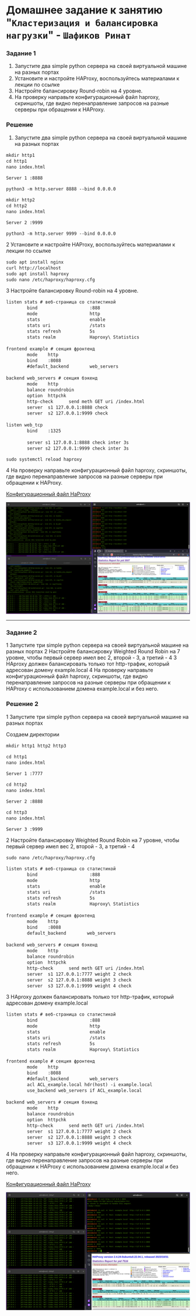 # Домашнее задание к занятию "`Кластеризация и балансировка нагрузки`" - `Шафиков Ринат`

### Задание 1

1. Запустите два simple python сервера на своей виртуальной машине на разных портах
2. Установите и настройте HAProxy, воспользуйтесь материалами к лекции по ссылке
3. Настройте балансировку Round-robin на 4 уровне.
4. На проверку направьте конфигурационный файл haproxy, скриншоты, где видно перенаправление запросов на разные серверы при обращении к HAProxy.

### Решение

1. Запустите два simple python сервера на своей виртуальной машине на разных портах
```
mkdir http1
cd http1
nano index.html
```
```
Server 1 :8888
```
```
python3 -m http.server 8888 --bind 0.0.0.0 
```

```
mkdir http2
cd http2
nano index.html
```
```
Server 2 :9999
```
```
python3 -m http.server 9999 --bind 0.0.0.0
```

2 Установите и настройте HAProxy, воспользуйтесь материалами к лекции по ссылке
```
sudo apt install nginx
curl http://localhost
sudo apt install haproxy
sudo nano /etc/haproxy/haproxy.cfg
```
3 Настройте балансировку Round-robin на 4 уровне.

```
listen stats # веб-страница со статистикой
        bind                    :888
        mode                    http
        stats                   enable
        stats uri               /stats
        stats refresh           5s
        stats realm             Haproxy\ Statistics

frontend example # секция фронтенд
        mode    http
        bind    :8088
        #default_backend        web_servers

backend web_servers # секция бэкенд
        mode    http
        balance roundrobin
        option  httpchk
        http-check      send meth GET uri /index.html
        server  s1 127.0.0.1:8888 check
        server  s2 127.0.0.1:9999 check

listen web_tcp
        bind    :1325

        server s1 127.0.0.1:8888 check inter 3s
        server s2 127.0.0.1:9999 check inter 3s
```

```
sudo systemctl reload haproxy
```
4 На проверку направьте конфигурационный файл haproxy, скриншоты, где видно перенаправление запросов на разные серверы при обращении к HAProxy.

[Конфигурационный файл HaProxy](https://github.com/shafikovrr/HAProxy/blob/main/haproxy.cfg)

![HaProxy_L4](https://github.com/shafikovrr/HAProxy/blob/main/img/HaProxy_L4.png)

---

### Задание 2
1 Запустите три simple python сервера на своей виртуальной машине на разных портах
2 Настройте балансировку Weighted Round Robin на 7 уровне, чтобы первый сервер имел вес 2, второй - 3, а третий - 4
3 HAproxy должен балансировать только тот http-трафик, который адресован домену example.local
4 На проверку направьте конфигурационный файл haproxy, скриншоты, где видно перенаправление запросов на разные серверы при обращении к HAProxy c использованием домена example.local и без него.

### Решение 2

1 Запустите три simple python сервера на своей виртуальной машине на разных портах

Создаем директории 
```
mkdir http1 http2 http3
```
```
cd http1
nano index.html
```
```
Server 1 :7777
```
```
cd http2
nano index.html
```
```
Server 2 :8888
```
```
cd http3
nano index.html
```
```
Server 3 :9999
```
2 Настройте балансировку Weighted Round Robin на 7 уровне, чтобы первый сервер имел вес 2, второй - 3, а третий - 4
```
sudo nano /etc/haproxy/haproxy.cfg 
```
```
listen stats # веб-страница со статистикой
        bind                    :888
        mode                    http
        stats                   enable
        stats uri               /stats
        stats refresh           5s
        stats realm             Haproxy\ Statistics

frontend example # секция фронтенд
        mode    http
        bind    :8088
        default_backend        web_servers
       
backend web_servers # секция бэкенд
        mode    http
        balance roundrobin
        option  httpchk
        http-check      send meth GET uri /index.html
        server  s1 127.0.0.1:7777 weight 2 check
        server  s2 127.0.0.1:8888 weight 3 check
        server  s3 127.0.0.1:9999 weight 4 check
```
3 HAproxy должен балансировать только тот http-трафик, который адресован домену example.local
```
listen stats # веб-страница со статистикой
        bind                    :888
        mode                    http
        stats                   enable
        stats uri               /stats
        stats refresh           5s
        stats realm             Haproxy\ Statistics

frontend example # секция фронтенд
        mode    http
        bind    :8088
        #default_backend        web_servers
        acl ACL_example.local hdr(host) -i example.local
        use_backend web_servers if ACL_example.local

backend web_servers # секция бэкенд
        mode    http
        balance roundrobin
        option  httpchk
        http-check      send meth GET uri /index.html
        server  s1 127.0.0.1:7777 weight 2 check
        server  s2 127.0.0.1:8888 weight 3 check
        server  s3 127.0.0.1:9999 weight 4 check
```
4 На проверку направьте конфигурационный файл haproxy, скриншоты, где видно перенаправление запросов на разные серверы при обращении к HAProxy c использованием домена example.local и без него.

[Конфигурационный файл HaProxy](https://github.com/shafikovrr/HAProxy/blob/main/haproxy2.cfg)

![HaProxy_L4](https://github.com/shafikovrr/HAProxy/blob/main/img/HaProxy_L7.png)


